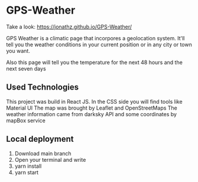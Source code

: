 # GPS-Weather

Take a look: https://jonathz.github.io/GPS-Weather/

GPS Weather is a climatic page that incorpores a geolocation system. It'll tell you the weather conditions in your current position or in any city or town you want.

Also this page will tell you the temperature for the next 48 hours and the next seven days

## Used Technologies

This project was build in React JS. 
In the CSS side you will find tools like Material UI
The map was brought by Leaflet and OpenStreetMaps
The weather information came from darksky API and some coordinates by mapBox service

## Local deployment
1. Download main branch
2. Open your terminal and write
3. yarn install
4. yarn start


